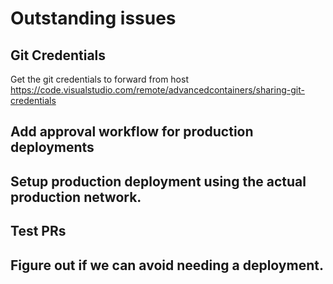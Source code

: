 # Outstanding issues
## Git Credentials
Get the git credentials to forward from host
https://code.visualstudio.com/remote/advancedcontainers/sharing-git-credentials

## Add approval workflow for production deployments
## Setup production deployment using the actual production network.
## Test PRs
## Figure out if we can avoid needing a deployment. 